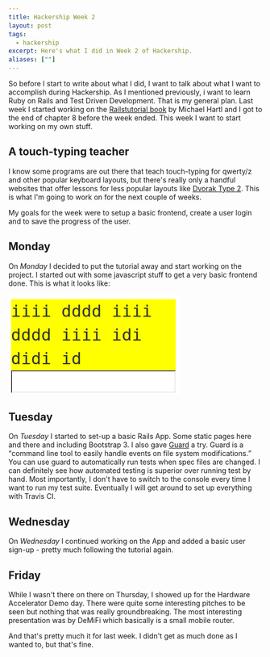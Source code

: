 ```yaml
---
title: Hackership Week 2
layout: post
tags:
  - hackership
excerpt: Here's what I did in Week 2 of Hackership.
aliases: [""]
---
```



So before I start to write about what I did, I want to talk about what I want to accomplish during Hackership. As I mentioned previously, i want to learn Ruby on Rails and Test Driven Development. That is my general plan. Last week I started working on the [Railstutorial book](http://ruby.railstutorial.org/ruby-on-rails-tutorial-book) by Michael Hartl and I got to the end of chapter 8 before the week ended. This week I want to start working on my own stuff.

## A touch-typing teacher
I know some programs are out there that teach touch-typing for qwerty/z and other popular keyboard layouts, but there's really only a handful websites that offer lessons for less popular layouts like [Dvorak Type 2](http://de.wikipedia.org/wiki/Datei:Tastatur_dvorak_farbe_optimiert.jpg). This is what I'm going to work on for the next couple of weeks.

My goals for the week were to setup a basic frontend, create a user login and to save the progress of the user.

## Monday
On *Monday* I decided to put the tutorial away and start working on the project. I started out with some javascript stuff to get a very basic frontend done. This is what it looks like:

<a href="/assets/images/posts/2013-11-24-hackership2/frontend1.png" class="thumbnail">
  <img src="/assets/images/posts/2013-11-24-hackership2/frontend1.png" alt="screenshot" />
</a>

## Tuesday
On *Tuesday* I started to set-up a basic Rails App. Some static pages here and there and including Bootstrap 3. I also gave [Guard](https://github.com/guard/guard) a try. Guard is a <q>command line tool to easily handle events on file system modifications.</q> You can use guard to automatically run tests when spec files are changed. I can definitely see how automated testing is superior over running test by hand. Most importantly, I don't have to switch to the console every time I want to run my test suite. Eventually I will get around to set up everything with Travis CI.

## Wednesday
On *Wednesday* I continued working on the App and added a basic user sign-up - pretty much following the tutorial again.

## Friday
While I wasn't there on there on Thursday, I showed up for the Hardware Accelerator Demo day. There were quite some interesting pitches to be seen but nothing that was really groundbreaking. The most interesting presentation was by DeMiFi which basically is a small mobile router.

And that's pretty much it for last week. I didn't get as much done as I wanted to, but that's fine.
